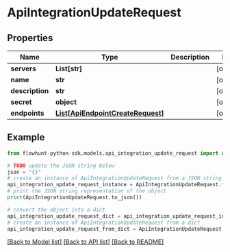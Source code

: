 # ApiIntegrationUpdateRequest


## Properties

Name | Type | Description | Notes
------------ | ------------- | ------------- | -------------
**servers** | **List[str]** |  | [optional] 
**name** | **str** |  | [optional] 
**description** | **str** |  | [optional] 
**secret** | **object** |  | [optional] 
**endpoints** | [**List[ApiEndpointCreateRequest]**](ApiEndpointCreateRequest.md) |  | [optional] 

## Example

```python
from flowhunt-python-sdk.models.api_integration_update_request import ApiIntegrationUpdateRequest

# TODO update the JSON string below
json = "{}"
# create an instance of ApiIntegrationUpdateRequest from a JSON string
api_integration_update_request_instance = ApiIntegrationUpdateRequest.from_json(json)
# print the JSON string representation of the object
print(ApiIntegrationUpdateRequest.to_json())

# convert the object into a dict
api_integration_update_request_dict = api_integration_update_request_instance.to_dict()
# create an instance of ApiIntegrationUpdateRequest from a dict
api_integration_update_request_from_dict = ApiIntegrationUpdateRequest.from_dict(api_integration_update_request_dict)
```
[[Back to Model list]](../README.md#documentation-for-models) [[Back to API list]](../README.md#documentation-for-api-endpoints) [[Back to README]](../README.md)


